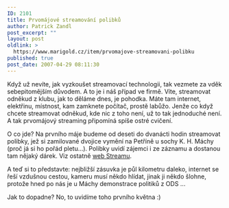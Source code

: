 ```yaml
---
ID: 2101
title: Prvomájové streamování polibků
author: Patrick Zandl
post_excerpt: ""
layout: post
oldlink: >
  https://www.marigold.cz/item/prvomajove-streamovani-polibku
published: true
post_date: 2007-04-29 08:11:30
---
```

Když už nevíte, jak vyzkoušet streamovací technologii, tak vezmete za vděk sebepitomějším důvodem. A to je i náš případ ve firmě. Víte, streamovat odněkud z klubu, jak to děláme dnes, je pohodka. Máte tam internet, elektřinu, místnost, kam zamknete počítač, prostě labůžo. Jenže co když chcete streamovat odněkud, kde nic z toho není, už to tak jednoduché není. A tak prvomájový streaming připomíná spíše ostré cvičení. 

O co jde? Na prvního máje budeme od deseti do dvanácti hodin streamovat polibky, jež si zamilované dvojice vymění na Petříně u sochy K. H. Máchy (proč já si ho pořád pletu...). Polibky uvidí zájemci i ze záznamu a dostanou tam nějaký dárek. Viz ostatně <a href="http://www.stream.cz/libacka.html">web Streamu</a>.

A teď si to představte: nejbližší zásuvka je půl kilometru daleko, internet se řeší vzdušnou cestou, kameru musí někdo hlídat, jinak ji někdo šlohne, protože hned po nás je u Máchy demonstrace politiků z ODS ... 

Jak to dopadne? No, to uvidíme toho prvního května :)